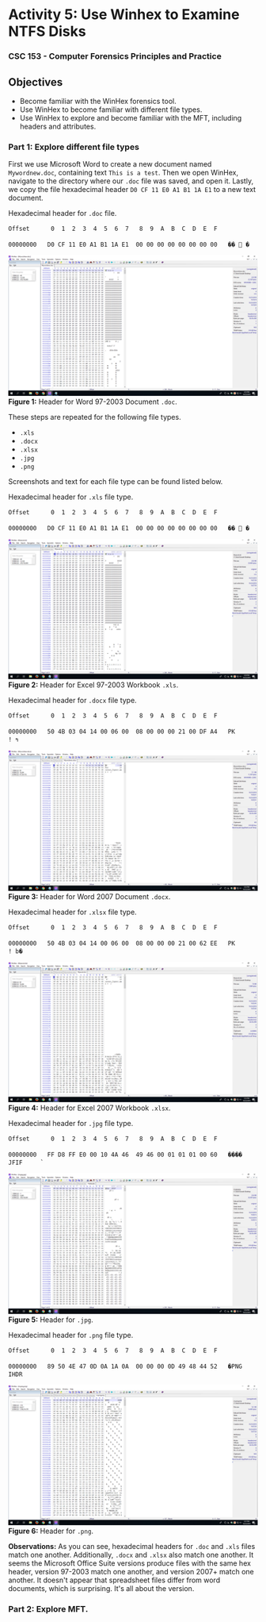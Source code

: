 # Activity 5: Use Winhex to Examine NTFS Disks  
### CSC 153 - Computer Forensics Principles and Practice  

## Objectives  
* Become familiar with the WinHex forensics tool.
* Use WinHex to become familiar with different file types.
* Use WinHex to explore and become familiar with the MFT, including headers and attributes.


### Part 1: Explore different file types

First we use Microsoft Word to create a new document named `Mywordnew.doc`, containing text `This is a test`. Then we open WinHex, navigate to the directory where our `.doc` file was saved, and open it. Lastly, we copy the file  hexadecimal header `D0 CF 11 E0 A1 B1 1A E1` to a new text document.  

Hexadecimal header for `.doc` file.  
```
Offset      0  1  2  3  4  5  6  7   8  9  A  B  C  D  E  F

00000000   D0 CF 11 E0 A1 B1 1A E1  00 00 00 00 00 00 00 00   �� ࡱ �  
```  

![doc_hex](./images/doc_hex.png)  
**Figure 1:** Header for Word 97-2003 Document `.doc`.  

These steps are repeated for the following file types.    
* `.xls`
* `.docx`
* `.xlsx`
* `.jpg`
* `.png`  

Screenshots and text for each file type can be found listed below.


Hexadecimal header for `.xls` file type.
```
Offset      0  1  2  3  4  5  6  7   8  9  A  B  C  D  E  F

00000000   D0 CF 11 E0 A1 B1 1A E1  00 00 00 00 00 00 00 00   �� ࡱ �  
```  

![xls_hex](./images/xls_hex.png)  
**Figure 2:** Header for Excel 97-2003 Workbook `.xls`.  

Hexadecimal header for  `.docx` file type.
```
Offset      0  1  2  3  4  5  6  7   8  9  A  B  C  D  E  F

00000000   50 4B 03 04 14 00 06 00  08 00 00 00 21 00 DF A4   PK          ! ߤ
```  

![docx_hex](./images/docx_hex.png)  
**Figure 3:** Header for Word 2007 Document `.docx`.  

Hexadecimal header for  `.xlsx` file type.
```
Offset      0  1  2  3  4  5  6  7   8  9  A  B  C  D  E  F

00000000   50 4B 03 04 14 00 06 00  08 00 00 00 21 00 62 EE   PK          ! b�
```  

![xlsx_hex](./images/xlsx_hex.png)  
**Figure 4:** Header for Excel 2007 Workbook `.xlsx`.  

Hexadecimal header for  `.jpg` file type.  
```
Offset      0  1  2  3  4  5  6  7   8  9  A  B  C  D  E  F

00000000   FF D8 FF E0 00 10 4A 46  49 46 00 01 01 01 00 60   ����  JFIF     `
```  

![jpg_hex](./images/jpg_hex.png)  
**Figure 5:** Header for `.jpg`.


Hexadecimal header for `.png` file type.  
```  
Offset      0  1  2  3  4  5  6  7   8  9  A  B  C  D  E  F

00000000   89 50 4E 47 0D 0A 1A 0A  00 00 00 0D 49 48 44 52   �PNG        IHDR
```  

![png_hex](./images/png_hex.png)  
**Figure 6:** Header for `.png`.


**Observations:** As you can see, hexadecimal headers for `.doc` and `.xls` files match one another. Additionally, `.docx` and `.xlsx` also match one another. It seems the Microsoft Office Suite versions produce files with the same hex header, version 97-2003 match one another, and version 2007+ match one another. It doesn't appear that spreadsheet files differ from word documents, which is surprising. It's all about the version.  

### Part 2: Explore MFT.  
